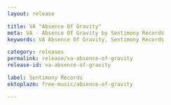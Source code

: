 ```yaml
---
layout: release

title: VA "Absence Of Gravity"
meta: VA - Absence Of Gravity by Sentimony Records
keywords: VA Absence Of Gravity, Sentimony Records

category: releases
permalink: release/va-absence-of-gravity
release-id: va-absence-of-gravity

label: Sentimony Records
ektoplazm: free-music/absence-of-gravity

---
```


